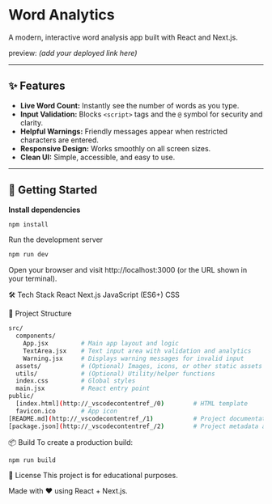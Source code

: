 # Word Analytics

A modern, interactive word analysis app built with React and Next.js.

preview: _(add your deployed link here)_

---

## ✨ Features

- **Live Word Count:** Instantly see the number of words as you type.
- **Input Validation:** Blocks `<script>` tags and the `@` symbol for security and clarity.
- **Helpful Warnings:** Friendly messages appear when restricted characters are entered.
- **Responsive Design:** Works smoothly on all screen sizes.
- **Clean UI:** Simple, accessible, and easy to use.

---

## 🚀 Getting Started

**Install dependencies**

```bash
npm install
```

Run the development server

```bash
npm run dev
```

Open your browser and visit http://localhost:3000 (or the URL shown in your terminal).

🛠️ Tech Stack
React
Next.js
JavaScript (ES6+)
CSS

📁 Project Structure

```bash
src/
  components/
    App.jsx         # Main app layout and logic
    TextArea.jsx    # Text input area with validation and analytics
    Warning.jsx     # Displays warning messages for invalid input
  assets/           # (Optional) Images, icons, or other static assets
  utils/            # (Optional) Utility/helper functions
  index.css         # Global styles
  main.jsx          # React entry point
public/
  [index.html](http://_vscodecontentref_/0)        # HTML template
  favicon.ico       # App icon
[README.md](http://_vscodecontentref_/1)           # Project documentation
[package.json](http://_vscodecontentref_/2)        # Project metadata and scripts
```

📦 Build
To create a production build:
```bash
npm run build
```

📝 License
This project is for educational purposes.

Made with ❤️ using React + Next.js.


